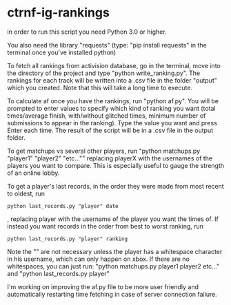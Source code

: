 # ctrnf-ig-rankings

in order to run this script you need Python 3.0 or higher.

You also need the library "requests" (type: "pip install requests" in the terminal once you've installed python)

To fetch all rankings from activision database, go in the terminal, move into the directory of the project
and type "python write_ranking.py". The rankings for each track will be written into a .csv file in the folder
"output" which you created. Note that this will take a long time to execute.

To calculate af once you have the rankings, run "python af.py". You will be prompted to enter values to specify which kind of ranking you want (total times/average finish, with/without glitched times, minimum number of submissions to appear in the ranking). Type the value you want and press Enter each time.
The result of the script will be in a .csv file in the output folder.

To get matchups vs several other players, run "python matchups.py "player1" "player2" "etc..."" replacing playerX with the usernames of the players you want to compare. This is especially useful to gauge the strength of an online lobby.

To get a player's last records, in the order they were made from most recent to oldest, run 
```shell
python last_records.py "player" date
```
, replacing player with the username of the player you want the times of.
If instead you want records in the order from best to worst ranking, run 
```shell
python last_records.py "player" ranking
```


Note the "" are not necessary unless the player has a whitespace character in his username, which can only happen on xbox. If there are no whitespaces, you can just run: "python matchups.py player1 player2 etc..." and "python last_records.py player"

I'm working on improving the af.py file to be more user friendly and automatically restarting time fetching in case of server connection failure.
